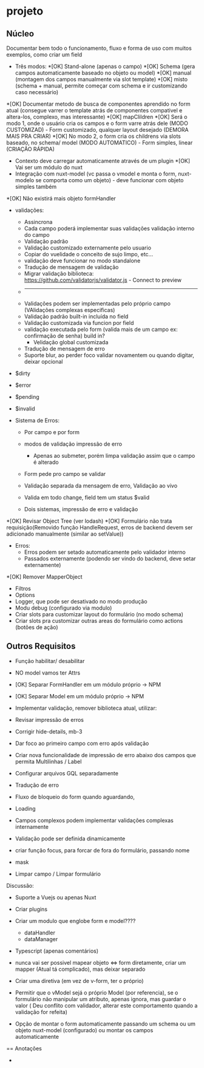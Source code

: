 # projeto

Núcleo
------

Documentar bem todo o funcionamento, fluxo e forma de uso com muitos exemplos, como criar um field

* Três modos:
    *[OK] Stand-alone (apenas o campo)
    *[OK] Schema (gera campos automaticamente baseado no objeto ou model)
    *[OK] manual (montagem dos campos manualmente via slot template)
    *[OK] misto (schema + manual, permite começar com schema e ir customizando caso necessário)

*[OK] Documentar metodo de busca de componentes aprendido no form atual (consegue varrer o template atrás de componentes compativel e altera-los, complexo, mas interessante)
    *[OK] mapClildren
    *[OK] Será o modo 1, onde o usuário cria os campos e o form varre atrás dele (MODO CUSTOMIZAD) - Form customizado, qualquer layout desejado (DEMORA MAIS PRA CRIAR)
    *[OK] No modo 2, o form cria os childrens via slots baseado, no schema/ model (MODO AUTOMATICO) - Form simples, linear  (CRIAÇÃO RÁPIDA)
* Contexto deve carregar automaticamente através de um plugin
*[OK] Vai ser um módulo do nuxt
* Integração com nuxt-model (vc passa o vmodel e monta o form, nuxt-modelo se comporta como um objeto) - deve funcionar com objeto simples também

*[OK] Não existirá mais objeto formHandler
* validações:
    * Assincrona
    * Cada campo poderá implementar suas validações validação interno do campo
    * Validação padrão
    * Validação customizado externamente pelo usuario
    * Copiar do vuelidade o conceito de sujo limpo, etc...
    * validação deve funcionar no modo standalone
    * Tradução de mensagem de validação
    * Migrar validação biblioteca: https://github.com/validatorjs/validator.js - Connect to preview
    * ---------------------------------------------------------------------------------
    * Validações podem ser implementadas pelo próprio campo (VAlidações complexas especificas)  
    * Validação padrão built-in incluída no field
    * Validação customizada via funcion por field
    * validação executada pelo form (valida mais de um campo ex: confirmação de senha) build in?
        * Velidação global customizada
    * Tradução de mensagem de erro
    * Suporte blur, ao perder foco validar novamentem ou quando digitar, deixar opcional

* $dirty
* $error
* $pending
* $invalid




* Sistema de Erros:
    * Por campo e por form
   

    * modos de validação impressão de erro
        * Apenas ao submeter, porém limpa validação assim que o campo é alterado
    
    * Form pede pro campo se validar
    * Validação separada da mensagem de erro, Validação ao vivo
    * Valida em todo change, field tem um status $valid
    * Dois sistemas, impressão de erro e validação

        
*[OK] Revisar Object Tree (ver lodash)
*[OK] Formulário não trata requisição(Removido função HandleRequest, erros de backend devem ser adicionado manualmente (similar ao setValue))
* Erros:
    * Erros podem ser setado automaticamente pelo validador interno
    * Passados externamente (podendo ser vindo do backend, deve setar externamente)

*[OK] Remover MapperObject
* Filtros
* Options
* Logger, que pode ser desativado no modo produção
* Modu debug (configurado via modulo)
* Criar slots para customizar layout do formulário (no modo schema)
* Criar slots pra customizar outras areas do formulário como actions (botões de ação)

Outros Requisitos
-----------------

* Função habilitar/ desabilitar
* NO model vamos ter <fieldName>Attrs
* [OK] Separar FormHandler em um módulo próprio -> NPM
* [OK] Separar Model em um módulo próprio -> NPM
* Implementar validação, remover biblioteca atual, utilizar:
* Revisar impressão de erros

* Corrigir hide-details, mb-3

* Dar foco ao primeiro campo com erro após validação
* Criar nova funcionalidade de impressão de erro abaixo dos campos que permita Multilinhas / Label
* Configurar arquivos GQL separadamente
* Tradução de erro
* Fluxo de bloqueio do form quando aguardando,
* Loading

* Campos complexos podem implementar validações complexas internamente
* Validação pode ser definida dinamicamente
* criar função focus, para forcar de fora do formulário, passando nome
* mask
* Limpar campo / Limpar formulário

Discussão:

* Suporte a Vuejs ou apenas Nuxt
* Criar plugins

* Criar um modulo que englobe form e model????
    * dataHandler
    * dataManager

* Typescript (apenas comentários)
* nunca vai ser possivel mapear objeto ⇔ form diretamente, criar um mapper (Atual tá complicado), mas deixar separado



* Criar uma diretiva (em vez de v-form, ter o próprio)
* Permitir que o vModel sejá o próprio Model (por referencia), se o formulário não manipular um atributo, apenas ignora, mas guardar o valor ( Deu conflito com validador, alterar este comportamento quando a validação for refeita)

* Opção de montar o form automaticamente passando um schema ou um objeto nuxt-model (configurado) ou montar os campos automaticamente

== Anotações

*
